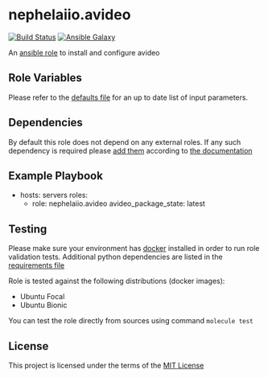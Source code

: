 # nephelaiio.avideo

[![Build Status](https://github.com/nephelaiio/ansible-role-avideo/workflows/CI/badge.svg)](https://github.com/nephelaiio/ansible-role-avideo/actions)
[![Ansible Galaxy](http://img.shields.io/badge/ansible--galaxy-nephelaiio.avideo.vim-blue.svg)](https://galaxy.ansible.com/nephelaiio/avideo/)

An [ansible role](https://galaxy.ansible.com/nephelaiio/avideo) to install and configure avideo

## Role Variables

Please refer to the [defaults file](/defaults/main.yml) for an up to date list of input parameters.

## Dependencies

By default this role does not depend on any external roles. If any such dependency is required please [add them](/meta/main.yml) according to [the documentation](http://docs.ansible.com/ansible/playbooks_roles.html#role-dependencies)

## Example Playbook

- hosts: servers
  roles:
     - role: nephelaiio.avideo
       avideo_package_state: latest

## Testing

Please make sure your environment has [docker](https://www.docker.com) installed in order to run role validation tests. Additional python dependencies are listed in the [requirements file](https://github.com/nephelaiio/ansible-role-requirements/blob/master/requirements.txt)

Role is tested against the following distributions (docker images):

  * Ubuntu Focal
  * Ubuntu Bionic

You can test the role directly from sources using command ` molecule test `

## License

This project is licensed under the terms of the [MIT License](/LICENSE)
